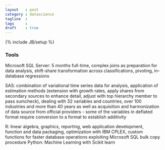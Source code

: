 ```yaml
---
layout   : post
category : datascience
tagline  :
tags     :
draft    : true
---
```

{% include JB/setup %}


### Tools

Microsoft SQL Server: 5 months full-time, complex joins as preparation for data analysis, shift-share transformation across classifications, pivoting, in-database regressions

SAS: combination of variational time series data for analysis, application of estimation methods (extension with growth rates, apply shares from secondary sources to enhance detail, adjust with top hierarchy member to pass sumcheck), dealing with 32 variables and countries, over 100 industries and more than 40 years as well as acquisition and harmonization of data source from official providers - some of the variables in deflated format require conversion to a format to establish additivity

R: linear algebra, graphics, reporting, web application development, function and data packaging, optimization with IBM CPLEX, custom functions for faster database operations exploiting Microsoft SQL bulk copy procedure
Python: Machine Learning with Scikit learn
